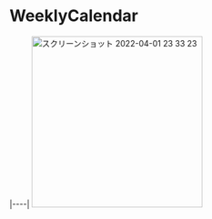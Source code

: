 # WeeklyCalendar

|----|
<img width="300" alt="スクリーンショット 2022-04-01 23 33 23" src="https://user-images.githubusercontent.com/55319251/161286442-a54dfaf8-1495-4faa-90c8-95975cadbddb.png">

